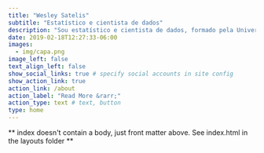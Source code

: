 ```yaml
---
title: "Wesley Satelis"
subtitle: "Estatístico e cientista de dados"
description: "Sou estatístico e cientista de dados, formado pela Universidade Estadual de Campinas. Já atuei no setor da saúde, da agricultura e meio ambiente e atualmente no fianceiro. Sou fascinado pela solução de problemas do mundo real e de importancia social e científica. Com este site, tento disceminar conhecimentos em estatística e análise de dados por meio de aplicações interessantes e utilizando técnicas e ferramentas atuais. Fique a vontade para entrar em contato."
date: 2019-02-18T12:27:33-06:00
images:
  - img/capa.png
image_left: false
text_align_left: false
show_social_links: true # specify social accounts in site config
show_action_link: true
action_link: /about
action_label: "Read More &rarr;"
action_type: text # text, button
type: home
---
```


** index doesn't contain a body, just front matter above.
See index.html in the layouts folder **
